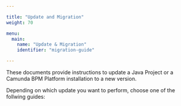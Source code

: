 ```yaml
---

title: "Update and Migration"
weight: 70

menu:
  main:
    name: "Update & Migration"
    identifier: "migration-guide"

---
```


These documents provide instructions to update a Java Project or a Camunda BPM Platform installation to a new version.

Depending on which update you want to perform, choose one of the follwing guides:
